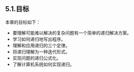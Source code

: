## 5.1.目标

本章的目标如下：

* 要理解可能难以解决的复杂问题有一个简单的递归解决方案。
* 学习如何递归地写出程序。
* 理解和应用递归的三个定律。
* 将递归理解为一种迭代形式。
* 实现问题的递归公式化。
* 了解计算机系统如何实现递归。
